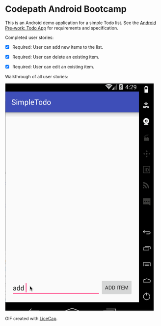 # Codepath Android Bootcamp

This is an Android demo application for a simple Todo list. See the [Android Pre-work: Todo App](http://courses.codepath.com/snippets/intro_to_android/prework) for requirements and specification.

Completed user stories:

 * [x] Required: User can add new items to the list.
 * [x] Required: User can delete an existing item.
 * [x] Required: User can edit an existing item.
 

Walkthrough of all user stories:

![Video Walkthrough](demo.gif)

GIF created with [LiceCap](http://www.cockos.com/licecap/).
